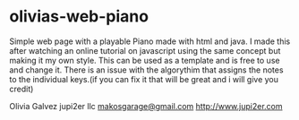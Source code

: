 # olivias-web-piano
Simple web page with a playable Piano made with html and java.
I made this after watching an online tutorial on javascript using the same concept but making it my own style.
This can be used as a template and is free to use and change it. 
There is an issue with the algorythim that assigns the notes to the individual keys.(if you can fix it that will be great and i will give you credit)



Olivia Galvez
jupi2er llc
makosgarage@gmail.com
http://www.jupi2er.com
